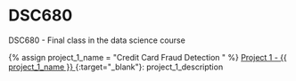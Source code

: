 <!--#
project_1_name="Credit Card Fraud Detection"
project_1_description="This project will attempt to build a machine learning model that will predict fraudulent transactions."
$-->

# DSC680
DSC680 - Final class in the data science course

{% assign project_1_name = "Credit Card Fraud Detection " %}
[Project 1 - {{ project_1_name }} ](Project%201%20-%20Creditcard%20Fraud%20detection/README.md){:target="_blank"}:
project_1_description
